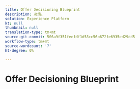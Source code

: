 ```yaml
---
title: Offer Decisioning Blueprint
description: 决策。
solution: Experience Platform
kt: null
thumbnail: null
translation-type: tm+mt
source-git-commit: 506a9f351feefdf1d58cc56b672fe6935ed29dd5
workflow-type: tm+mt
source-wordcount: '7'
ht-degree: 0%

---
```


# Offer Decisioning Blueprint

